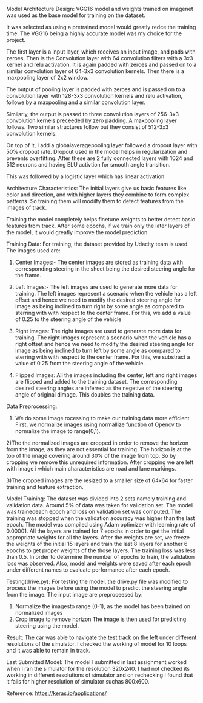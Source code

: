 Model Architecture Design:
VGG16 model and weights trained on imagenet was used as the base model for 
training on the dataset.

It was selected as using a pretrained model would greatly redce the training time.
The VGG16 being a highly accurate model was my choice for the project.

The first layer is a input layer, which receives an input image, and pads with zeroes.
Then is the Convolution layer with 64 convolution filters with a 3x3 kernel and relu 
activation. It is again padded with zeroes and passed on to a similar convolution 
layer of 64-3x3 convolution kernels. Then there is a maxpooling layer of 2x2 window.

The output of pooling layer is padded with zeroes and is passed on to a convolution
layer with 128-3x3 convolution kernels and relu activation, followe by a maxpooling 
and a similar convolution layer.

Similarly, the output is passed to three convolution layers of 256-3x3 convolution kernels
preceeded by zero padding. A maxpooling layer follows. Two similar structures follow but they 
consist of 512-3x3 convolution kernels.  

On top of it, I add  a globalaveragepooling layer followed a dropout layer with
50% dropout rate. Dropout used in the model helps in regularization and prevents 
overfitting. After these are 2 fully connected layers with 1024 and 512 
neurons and having ELU activtion for smooth angle transition.

This was followed by a logistic layer which has linear activation.


Architecture Characteristics:
The initial layers give us basic features like color and direction, and with higher layers
they combine to form complex patterns. So training them will modilfy them to detect features
from the images of track.

Training the model completely helps finetune weights to better detect basic features from 
track. After some epochs, if we train only the later layers of the model, it would greatly 
improve the model prediction.  



Training Data:
For training, the dataset provided by Udacity team is used.
The images used are:

1) Center Images:- The center images are stored as training data with corresponding 
steering in the sheet being the desired steering angle for the frame.

2) Left Images:- The left images are used to generate more data for training. The left images
represent a scenario when the vehicle has a left offset and hence we need to modify the 
desired steering angle for image as being inclined to turn right by some angle as
compared to sterring with with respect to the center frame. For this, we add a value of
0.25 to the steering angle of the vehicle

3) Right images: The right images are used to generate more data for training. The right
images represent a scenario when the vehicle has a right offset and hence we need to 
modify the desired steering angle for image as being inclined to turn left by some 
angle as compared to sterring with with respect to the center frame. For this, we 
substract a value of 0.25 from the steering angle of the vehicle.

4) Flipped Images: All the images including the center, left and right images are
flipped and added to the training dataset. The corresponding desired steering angles
are inferred as the negetive of the steering angle of original dimage. This doubles
the training data.



Data Preprocessing:
1) We do some image rocessing to make our training data more efficient. First, we 
normalize images using normallize function of Opencv to normalize the image to
range(0,1).

2)The the normalized images are cropped in order to remove the horizon from the image,
as they are not essential for training. The horizon is at the top of the image covering 
around 30% of the image from top. So by cropping we remove this unrequired information.
After cropping we are left with image i which main characteristics are road and 
lane markings.

3)The cropped images are the resized to a smaller size of 64x64 for faster training
and feature extraction.



Model Training:
The dataset was divided into 2 sets namely training and validation data. Around 5% of data
was taken for validation set. The model was trainedeach epoch and loss on validation 
set was computed. The training was stopped when the validation accuracy was 
higher than the last epoch.
The model was compiled using Adam optimizer with learning rate of 0.00001. All the 
layers are trained for 7 epochs in order to get the initial appropriate weights for
all the layers. 
After the weights are set, we freeze the weights of the initial 15 layers and 
train the last 8 layers for another 6 epochs to get proper weights of the those layers.
The training loss was less than 0.5.
In order to determine the number of epochs to train, the validation loss was observed.
Also, model and weights were saved after each epoch under different names to evaluate performance
after each epoch.



Testing(drive.py):
For testing the model, the drive.py file was modified to process the images before using 
the model to predict the steering angle from the image. 
The input image are preproceesed by:
1) Normalize the imagesto range (0-1), as the model has been trained on normalized images
2) Crop image to remove horizon
The image is then used for predicting steering using the model.



Result:
The car was able to navigate the test track on the left under different resolutions 
of the simulator. I checked the working of model for 10 loops and it was able to
remain in track. 



Last Submitted Model:
The model I submitted in last assignment worked when I ran the simulator 
for the resolution 320x240. I had not checked its working in different 
resolutions of simulator and on rechecking I found that it fails
for higher resolution of simulator suchas 800x600.

Reference:
https://keras.io/applications/
